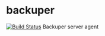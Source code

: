 backuper
========
[![Build Status](https://drone.io/github.com/headmade/backuper/status.png)](https://drone.io/github.com/headmade/backuper/latest)
Backuper server agent
